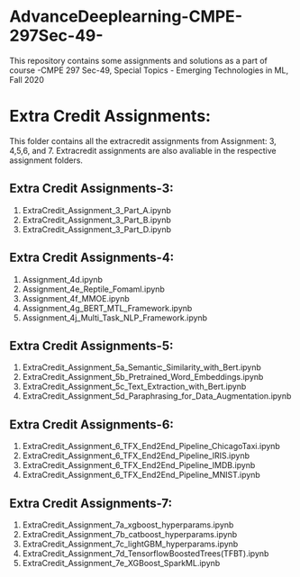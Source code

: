 # AdvanceDeeplearning-CMPE-297Sec-49-
This repository contains some assignments and solutions as a part of course -CMPE 297 Sec-49, Special Topics - Emerging Technologies in ML, Fall 2020

# Extra Credit Assignments:

This folder contains all the extracredit assignments from Assignment: 3, 4,5,6, and 7.  Extracredit assignments are also avaliable in the respective assignment folders.

## Extra Credit Assignments-3:
1. ExtraCredit_Assignment_3_Part_A.ipynb
2. ExtraCredit_Assignment_3_Part_B.ipynb
3. ExtraCredit_Assignment_3_Part_D.ipynb

## Extra Credit Assignments-4:
1. Assignment_4d.ipynb
2. Assignment_4e_Reptile_Fomaml.ipynb
3. Assignment_4f_MMOE.ipynb
4. Assignment_4g_BERT_MTL_Framework.ipynb
5. Assignment_4j_Multi_Task_NLP_Framework.ipynb

## Extra Credit Assignments-5:
1. ExtraCredit_Assignment_5a_Semantic_Similarity_with_Bert.ipynb
2. ExtraCredit_Assignment_5b_Pretrained_Word_Embeddings.ipynb
3. ExtraCredit_Assignment_5c_Text_Extraction_with_Bert.ipynb
4. ExtraCredit_Assignment_5d_Paraphrasing_for_Data_Augmentation.ipynb

## Extra Credit Assignments-6:
1. ExtraCredit_Assignment_6_TFX_End2End_Pipeline_ChicagoTaxi.ipynb
2. ExtraCredit_Assignment_6_TFX_End2End_Pipeline_IRIS.ipynb
3. ExtraCredit_Assignment_6_TFX_End2End_Pipeline_IMDB.ipynb
4. ExtraCredit_Assignment_6_TFX_End2End_Pipeline_MNIST.ipynb


## Extra Credit Assignments-7:
1. ExtraCredit_Assignment_7a_xgboost_hyperparams.ipynb
2. ExtraCredit_Assignment_7b_catboost_hyperparams.ipynb
3. ExtraCredit_Assignment_7c_lightGBM_hyperparams.ipynb
4. ExtraCredit_Assignment_7d_TensorflowBoostedTrees(TFBT).ipynb
5. ExtraCredit_Assignment_7e_XGBoost_SparkML.ipynb
